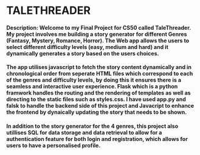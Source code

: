 # TALETHREADER
#### Description: Welcome to my Final Project for CS50 called TaleThreader. My project involves me building a story generator for different Genres (Fantasy, Mystery, Romance, Horror). The Web app allows the users to select different difficulty levels (easy, medium and hard) and it dynamically generates a story based on the users choices. 

#### The app utilises javascript to fetch the story content dynamically and in chronological order from seperate HTML files which correspond to each of the genres and difficulty levels, by doing this it ensures there is a seamless and interactive user experience. Flask which is a python framwork handles the routing and the rendering of templates as well as directing to the static files such as styles.css. I have used app.py and falsk to handle the backend side of this project and Javacript to enhance the frontend by dynaically updating the story that needs to be shown.

#### In addition to the story generator for the 4 genres, this project also utillises SQL for data storage and data retrieval to allow for a authentication feature for both login and registration, which allows for users to have a personalised profile.
